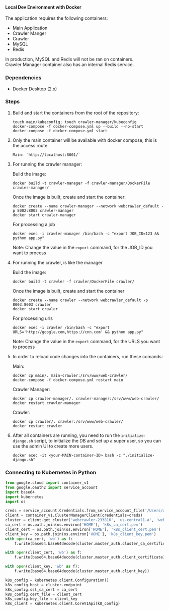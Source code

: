 #### Local Dev Environment with Docker

The application requires the following containers:
- Main Application
- Crawler Manger
- Crawler
- MySQL
- Redis

In production, MySQL and Redis will not be ran on containers.   
Crawler Manager container also has an internal Redis service.


### Dependencies

- Docker Desktop (2.x)


### Steps

1. Build and start the containers from the root of the repository:
    ```
    touch main/kubeconfig; touch crawler-manager/kubeconfig
    docker-compose -f docker-compose.yml up --build --no-start
    docker-compose -f docker-compose.yml start
    ```

2. Only the main container will be available with docker compose, this is the access route:
    ```
    Main: `http://localhost:8001/`   
    ```

3. For running the crawler manager: 
   
    Build the image:   
    ```
    docker build -t crawler-manager -f crawler-manager/DockerFile crawler-manager/
    ```
    
    Once the image is built, create and start the container:  
    ```
    docker create --name crawler-manager --network webcrawler_default -p 8002:8002 crawler-manager
    docker start crawler-manager
    ```

    For processing a job
    ```
    docker exec -i crawler-manager /bin/bash -c "export JOB_ID=123 && python app.py"  
    ```
    Note: Change the value in the `export` command, for the JOB_ID you want to process
    
3. For running the crawler, is like the manager
   
    Build the image:   
    ```
    docker build -t crawler -f crawler/DockerFile crawler/
    ```
    
    Once the image is built, create and start the container
    ```
    docker create --name crawler --network webcrawler_default -p 8003:8003 crawler
    docker start crawler
    ```

    For processing urls
    ```
    docker exec -i crawler /bin/bash -c "export URLS='http://google.com,https://cnn.com' && python app.py" 
    ```
    Note: Change the value in the `export` command, for the URLS you want to process

4. In order to reload code changes into the containers, run these comands:

    Main:
    ```
    docker cp main/. main-crawler:/srv/www/web-crawler/
    docker-compose -f docker-compose.yml restart main
    ```  

    Crawler Manager:
    ```
    docker cp crawler-manager/. crawler-manager:/srv/www/web-crawler/    
    docker restart crawler-manager
    ```  

    Crawler:
    ```
    docker cp crawler/. crawler:/srv/www/web-crawler/
    docker restart crawler
    ```  

5. After all containers are running, you need to run the `initialize-django.sh` script,
    to initialize the DB and set up a super user, so you can use the admin UI to create more users.

    ```
    docker exec -it <your-MAIN-container-ID> bash -c "./initialize-django.sh"
    ```



### Connecting to Kubernetes in Python

```python
from google.cloud import container_v1
from google.oauth2 import service_account
import base64
import kubernetes
import os

creds = service_account.Credentials.from_service_account_file('/Users/adi/Downloads/WebCrawler-feb11a08e450.json')
client = container_v1.ClusterManagerClient(credentials=creds)
cluster = client.get_cluster('webcrawler-233816', 'us-central1-a', 'web-crawler')
ca_cert = os.path.join(os.environ['HOME'], 'k8s_ca_cert.pem')
client_cert = os.path.join(os.environ['HOME'], 'k8s_client_cert.pem')
client_key = os.path.join(os.environ['HOME'], 'k8s_client_key.pem')
with open(ca_cert, 'wb') as f:
    f.write(base64.base64decode(cluster.master_auth.cluster_ca_certificate))

with open(client_cert, 'wb') as f:
    f.write(base64.base64decode(cluster.master_auth.client_certificate))

with open(client_key, 'wb' as f):
    f.write(base64.base64decode(cluster.master_auth.client_key))

k8s_config = kubernetes.client.Configuration()
k8s_config.host = cluster.endpoint
k8s_config.ssl_ca_cert = ca_cert
k8s_config.cert_file = client_cert
k8s_config.key_file = client_key
k8s_client = kubernetes.client.CoreV1Api(k8_config)
```